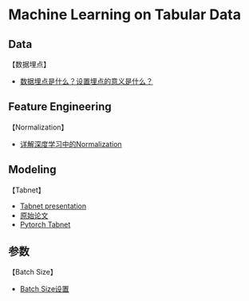 # Machine Learning on Tabular Data

## Data

【数据埋点】
- [数据埋点是什么？设置埋点的意义是什么？](https://www.zhihu.com/question/36411025)

## Feature Engineering

【Normalization】
- [详解深度学习中的Normalization](https://zhuanlan.zhihu.com/p/33173246)

## Modeling

【Tabnet】
- [Tabnet presentation](https://www.slideshare.net/SebastienFischman/tab-netpresentation/SebastienFischman/tab-netpresentation)
- [原始论文](https://arxiv.org/pdf/1908.07442.pdf)
- [Pytorch Tabnet](https://github.com/dreamquark-ai/tabnet)

## 参数

 【Batch Size】
 - [Batch Size设置](https://blog.csdn.net/weixin_36670529/article/details/107247014)
